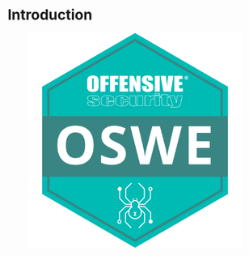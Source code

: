 # Introduction

<figure><img src="../../.gitbook/assets/oswe.png" alt=""><figcaption></figcaption></figure>
